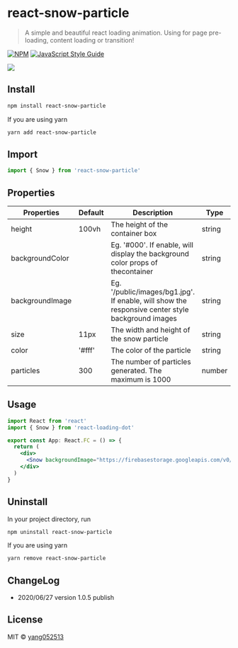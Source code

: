 # react-snow-particle

> A simple and beautiful react loading animation. Using for page pre-loading, content loading or transition!

[![NPM](https://img.shields.io/npm/v/react-snow-particle.svg)](https://www.npmjs.com/package/react-snow-particle) [![JavaScript Style Guide](https://img.shields.io/badge/code_style-standard-brightgreen.svg)](https://standardjs.com)

<img src="https://firebasestorage.googleapis.com/v0/b/pinboard-25.appspot.com/o/ezgif.com-resize.gif?alt=media&token=12dae8c9-00d1-4fc8-9fff-5f1e8ba3e01d" />

## Install

```bash
npm install react-snow-particle
```

If you are using yarn

```bash
yarn add react-snow-particle
```

## Import

```js
import { Snow } from 'react-snow-particle'
```

## Properties

| Properties      | Default | Description                                                                                      | Type   |
| --------------- | ------- | ------------------------------------------------------------------------------------------------ | ------ |
| height          | 100vh   | The height of the container box                                                                  | string |
| backgroundColor |         | Eg. '#000'. If enable, will display the background color props of thecontainer                   | string |
| backgroundImage |         | Eg. '/public/images/bg1.jpg'. If enable, will show the responsive center style background images | string |
| size            | 11px    | The width and height of the snow particle                                                        | string |
| color           | '#fff'  | The color of the particle                                                                        | string |
| particles       | 300     | The number of particles generated. The maximum is 1000                                           | number |

## Usage

```jsx
import React from 'react'
import { Snow } from 'react-loading-dot'

export const App: React.FC = () => {
  return (
    <div>
      <Snow backgroundImage="https://firebasestorage.googleapis.com/v0/b/pinboard-25.appspot.com/o/ezgif.com-resize.gif?alt=media&token=12dae8c9-00d1-4fc8-9fff-5f1e8ba3e01d" />
    </div>
  )
}
```

## Uninstall

In your project directory, run

```bash
npm uninstall react-snow-particle
```

If you are using yarn

```bash
yarn remove react-snow-particle
```

## ChangeLog

- 2020/06/27 version 1.0.5 publish

## License

MIT © [yang052513](https://github.com/yang052513)
